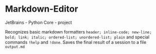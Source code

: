# Markdown-Editor
JetBrains - Python Core - project

Recognizes basic markdown formatters `header; inline-code; new-line; bold; link; italic; ordered-list; unordered-list; plain` and special commands `!help` and `!done`. 
Saves the final result of a session to a file `output.md`
